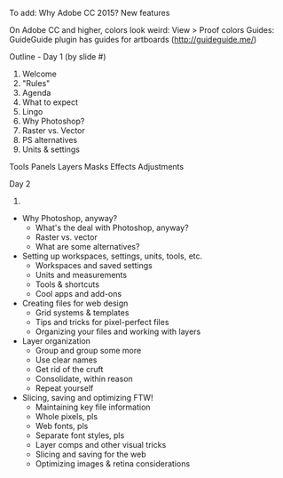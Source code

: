 To add:
Why Adobe CC 2015? New features

On Adobe CC and higher, colors look weird: View > Proof colors
Guides: GuideGuide plugin has guides for artboards (http://guideguide.me/)

Outline - Day 1 (by slide #)
  1. Welcome
  2. "Rules"
  3. Agenda
  4. What to expect
  5. Lingo
  6. Why Photoshop?
  7. Raster vs. Vector
  8. PS alternatives
  9. Units & settings

  Tools
  Panels
  Layers
    Masks
    Effects
    Adjustments

Day 2

  1.


  <ul>
      <li>Why Photoshop, anyway?
          <ul>
              <li>What's the deal with Photoshop, anyway?</li>
              <li>Raster vs. vector</li>
              <li>What are some alternatives?</li>
          </ul>
      </li>
      <li>Setting up workspaces, settings, units, tools, etc.
          <ul>
              <li>Workspaces and saved settings</li>
              <li>Units and measurements</li>
              <li>Tools &amp; shortcuts</li>
              <li>Cool apps and add-ons</li>
          </ul>
      </li>
      <li>Creating files for web design
          <ul>
              <li>Grid systems &amp; templates</li>
              <li>Tips and tricks for pixel-perfect files</li>
              <li>Organizing your files and working with layers</li>
          </ul>
      </li>
      <li>Layer organization
         <ul>
           <li>Group and group some more</li>
           <li>Use clear names</li>
           <li>Get rid of the cruft</li>
           <li>Consolidate, within reason</li>
           <li>Repeat yourself</li>
         </ul>
      </li>
      <li>Slicing, saving and optimizing FTW!
          <ul>
              <li>Maintaining key file information</li>
              <li>Whole pixels, pls</li>
              <li>Web fonts, pls</li>
              <li>Separate font styles, pls</li>
              <li>Layer comps and other visual tricks</li>
              <li>Slicing and saving for the web</li>
              <li>Optimizing images &amp; retina considerations</li>
          </ul>
      </li>
  </ul>
